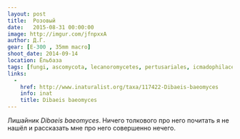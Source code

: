 ```yaml
---
layout: post
title:  Розовый
date:   2015-08-31 00:00:00
image: http://imgur.com/jfnpxxA
author: Д.Г.
gear: [E-300 , 35mm macro]
shoot_date: 2014-09-14
location: Ёльбаза
tags: [fungi, ascomycota, lecanoromycetes, pertusariales, icmadophilaceae, dibaeis, dibaeis baeomyces]
links:
  -
    href: http://www.inaturalist.org/taxa/117422-Dibaeis-baeomyces
    info: inat
    title: Dibaeis baeomyces
---
```


Лишайник _Dibaeis baeomyces_. Ничего толкового про него почитать я не нашёл и рассказать мне про него совершенно нечего.
